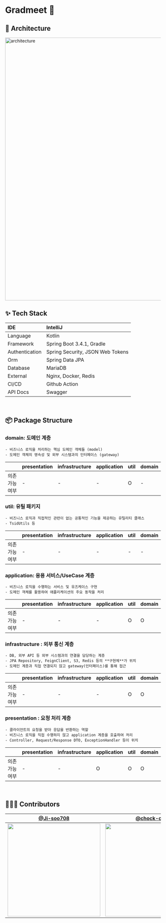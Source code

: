 # Gradmeet 🔬


## 📎 Architecture
<img width="850" alt="architecture" src="https://github.com/user-attachments/assets/8d88b127-eceb-4310-a11f-2e510f9b60a1" />

<br>

## ✨ Tech Stack

| IDE | IntelliJ                         |
|:---|:---------------------------------|
| Language | Kotlin                           |
| Framework | Spring Boot 3.4.1, Gradle        |
| Authentication | Spring Security, JSON Web Tokens |
| Orm | Spring Data JPA                  |
| Database | MariaDB                          |
| External | Nginx, Docker, Redis             |
| CI/CD | Github Action                    |
| API Docs | Swagger                          |

<br>


## 📦 Package Structure

### domain: 도메인 계층

```text
- 비즈니스 로직을 처리하는 핵심 도메인 객체들 (model)
- 도메인 객체의 영속성 및 외부 시스템과의 인터페이스 (gateway)
```

|             | presentation | infrastructure | application | util | domain |
|-------------|---|---------|------|---------|--------|
| 의존 가능 여부 | - | -       | -    | O       | -      |

### util: 유틸 패키지

```text
- 비즈니스 로직과 직접적인 관련이 없는 공통적인 기능을 제공하는 유틸리티 클래스
- TsidUtils 등
```

|             | presentation | infrastructure | application | util | domain |
|-------------|---|---------|------|---------|--------|
| 의존 가능 여부 | - | -       | -    | -       | -      |

### application: 응용 서비스/UseCase 계층

```text
- 비즈니스 로직을 수행하는 서비스 및 유즈케이스 구현
- 도메인 객체를 활용하여 애플리케이션의 주요 동작을 처리
```

|             | presentation | infrastructure | application | util | domain |
|-------------|---|---------|------|---------|--------|
| 의존 가능 여부 | - | -       | -    | O       | O      |


### infrastructure : 외부 통신 계층

```text
- DB, 외부 API 등 외부 시스템과의 연결을 담당하는 계층
- JPA Repository, FeignClient, S3, Redis 등의 **구현체**가 위치
- 도메인 계층과 직접 연결되지 않고 gateway(인터페이스)를 통해 접근
```

|             | presentation | infrastructure | application | util | domain |
|-------------|---|---------|------|---------|--------|
| 의존 가능 여부 | - | -       | -    | O       | O      |

### presentation : 요청 처리 계층

```text
- 클라이언트의 요청을 받아 응답을 반환하는 역할
- 비즈니스 로직을 직접 수행하지 않고 application 계층을 호출하여 처리
- Controller, Request/Response DTO, ExceptionHandler 등이 위치
```

|             | presentation | infrastructure | application | util | domain |
|-------------|---|---------|-------------|---------|--------|
| 의존 가능 여부 | - | -       | O           | O       | O      |

<br>

## 👩🏻‍💻 Contributors
<div>

|                  [@Ji-soo708](https://github.com/Ji-soo708)                  |                                       [@chock-cho](https://github.com/chock-cho)                                        |
|:----------------------------------------------------------------------------:|:-----------------------------------------------------------------------------------------------------------------------:|
| <img width="300" src="https://avatars.githubusercontent.com/u/69844138?v=4"> | <img width="300" src="https://avatars.githubusercontent.com/u/113707388?v=4"> |

</div>
